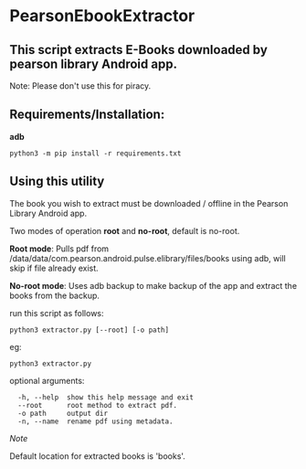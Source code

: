 # PearsonEbookExtractor
## This script extracts E-Books  downloaded by pearson library Android app.

Note:  Please don't use this for piracy.

## Requirements/Installation:
**adb**

```
python3 -m pip install -r requirements.txt
```

## Using this utility
The book you wish to extract must be downloaded / offline in the Pearson Library Android app.

Two modes of operation **root** and **no-root**, default is no-root.

**Root mode**:  Pulls pdf from /data/data/com.pearson.android.pulse.elibrary/files/books using adb, will skip if file already exist.

**No-root mode**: Uses adb backup to make backup of the app and extract the books from the backup.

run this script as follows:
```
python3 extractor.py [--root] [-o path]
```
eg:

```
python3 extractor.py 
```

optional arguments:
```
  -h, --help  show this help message and exit
  --root      root method to extract pdf.
  -o path     output dir
  -n, --name  rename pdf using metadata.
```
_Note_

Default location for extracted books is 'books'.


